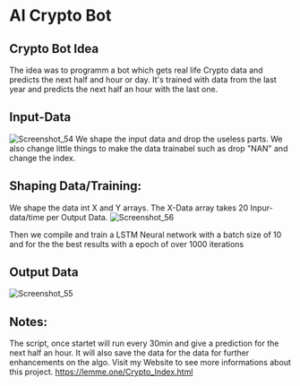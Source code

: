 # AI Crypto Bot

## Crypto Bot Idea

The idea was to programm a bot which gets 
real life Crypto data and predicts the next half and hour or day. 
It's trained with data from the last year and predicts the next 
half an hour with the last one.

## Input-Data
![Screenshot_54](https://user-images.githubusercontent.com/71924682/149637613-4ee43c99-5019-4d66-b098-21d79172f8bf.png)
We shape the input data and drop the useless parts. 
We also change little things to make the data trainabel 
such as drop "NAN" and change the index.

## Shaping Data/Training:
We shape the data int X and Y arrays. The X-Data array takes
20 Inpur-data/time per Output Data. 
![Screenshot_56](https://user-images.githubusercontent.com/71924682/149637652-62413a7f-2572-4fea-a823-6fd915c1813f.png)

Then we compile and train a LSTM Neural network with a 
batch size of 10 and for the the best results with a 
epoch of over 1000 iterations


## Output Data
![Screenshot_55](https://user-images.githubusercontent.com/71924682/149637612-1b4e7f75-7044-4670-8d4e-2f08e4a64756.png)

## Notes:
The script, once startet will run every 30min and give a prediction for the next half an hour. It will also save the data for the data for further enhancements on the algo.
Visit my Website to see more informations about this project. 
https://lemme.one/Crypto_Index.html
